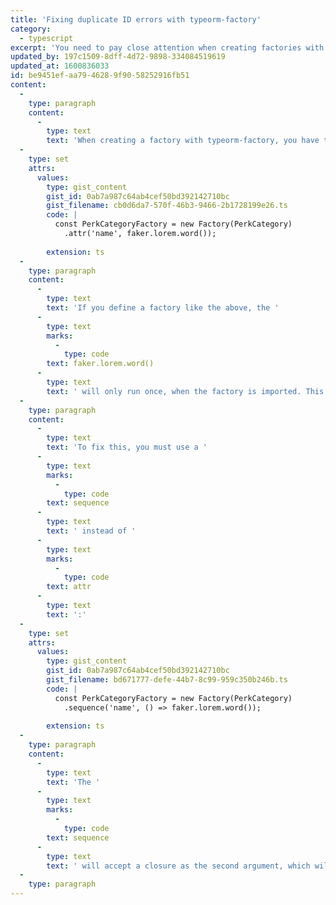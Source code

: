 ```yaml
---
title: 'Fixing duplicate ID errors with typeorm-factory'
category:
  - typescript
excerpt: 'You need to pay close attention when creating factories with typeorm-factory.'
updated_by: 197c1509-8dff-4d72-9898-334084519619
updated_at: 1600836033
id: be9451ef-aa79-4628-9f90-58252916fb51
content:
  -
    type: paragraph
    content:
      -
        type: text
        text: 'When creating a factory with typeorm-factory, you have to make sure any dynamic data is handled within a closure, otherwise it''ll only run once when the factory is imported.'
  -
    type: set
    attrs:
      values:
        type: gist_content
        gist_id: 0ab7a987c64ab4cef50bd392142710bc
        gist_filename: cb0d6da7-570f-46b3-9466-2b1728199e26.ts
        code: |
          const PerkCategoryFactory = new Factory(PerkCategory)
            .attr('name', faker.lorem.word());
          
        extension: ts
  -
    type: paragraph
    content:
      -
        type: text
        text: 'If you define a factory like the above, the '
      -
        type: text
        marks:
          -
            type: code
        text: faker.lorem.word()
      -
        type: text
        text: ' will only run once, when the factory is imported. This means if you were expecting a random word for each instance the factory creates, you won''t get it. Instead, each factory will have the exact same word.'
  -
    type: paragraph
    content:
      -
        type: text
        text: 'To fix this, you must use a '
      -
        type: text
        marks:
          -
            type: code
        text: sequence
      -
        type: text
        text: ' instead of '
      -
        type: text
        marks:
          -
            type: code
        text: attr
      -
        type: text
        text: ':'
  -
    type: set
    attrs:
      values:
        type: gist_content
        gist_id: 0ab7a987c64ab4cef50bd392142710bc
        gist_filename: bd671777-defe-44b7-8c99-959c350b246b.ts
        code: |
          const PerkCategoryFactory = new Factory(PerkCategory)
            .sequence('name', () => faker.lorem.word());
          
        extension: ts
  -
    type: paragraph
    content:
      -
        type: text
        text: 'The '
      -
        type: text
        marks:
          -
            type: code
        text: sequence
      -
        type: text
        text: ' will accept a closure as the second argument, which will be invoked whenever the factory creates a new instance.'
  -
    type: paragraph
---
```

